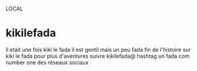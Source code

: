 LOCAL


# kikilefada

il etait une fois kiki le fada
il est gentil mais un peu fada
fin de l'histoire sur kiki le fada
pour plus d'aventures suivre kikilefada@
hashtag un fada.com
number one des réseaux sociaux
